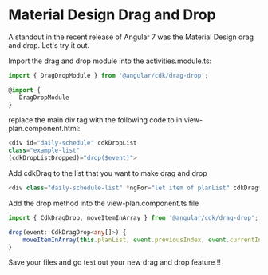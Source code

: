 # Material Design Drag and Drop

A standout in the recent release of Angular 7 was the Material Design drag and drop. Let's try it out.

Import the drag and drop module into the activities.module.ts:

```typescript
import { DragDropModule } from '@angular/cdk/drag-drop';
```

```typescript
@import { 
   DragDropModule
}
```

replace the main div tag with the following code to in view-plan.component.html:

```typescript
<div id="daily-schedule" cdkDropList
class="example-list"
(cdkDropListDropped)="drop($event)">
```

Add cdkDrag to the list that you want to make drag and drop

```typescript
<div class="daily-schedule-list" *ngFor="let item of planList" cdkDrag>
```

Add the drop method into the view-plan.component.ts file

```typescript
import { CdkDragDrop, moveItemInArray } from '@angular/cdk/drag-drop';

drop(event: CdkDragDrop<any[]>) {
    moveItemInArray(this.planList, event.previousIndex, event.currentIndex);
}
```

Save your files and go test out your new drag and drop feature !!

